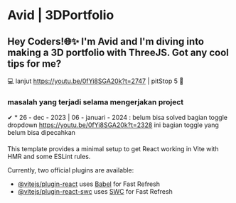 # Avid | 3DPortfolio

## Hey Coders!🌐✨ I'm Avid and I'm diving into making a 3D portfolio with ThreeJS. Got any cool tips for me? 

💻 lanjut https://youtu.be/0fYi8SGA20k?t=2747 | pitStop 5 🚀 

### masalah yang terjadi selama mengerjakan project
✔ * 26 - dec - 2023 | 06 - januari - 2024 : belum bisa solved bagian toggle dropdown https://youtu.be/0fYi8SGA20k?t=2328 ini bagian  toggle yang belum bisa dipecahkan 

#### 

This template provides a minimal setup to get React working in Vite with HMR and some ESLint rules.

Currently, two official plugins are available:

- [@vitejs/plugin-react](https://github.com/vitejs/vite-plugin-react/blob/main/packages/plugin-react/README.md) uses [Babel](https://babeljs.io/) for Fast Refresh
- [@vitejs/plugin-react-swc](https://github.com/vitejs/vite-plugin-react-swc) uses [SWC](https://swc.rs/) for Fast Refresh
